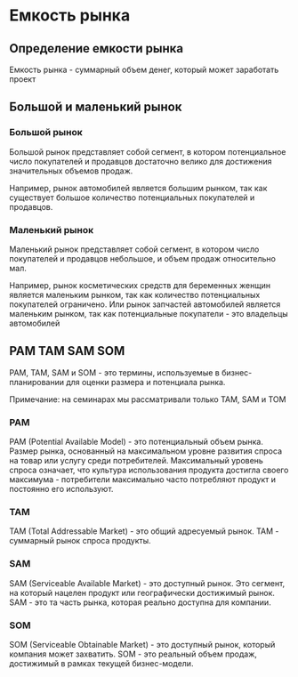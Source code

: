 # Емкость рынка

## Определение емкости рынка

Емкость рынка - суммарный объем денег, который может заработать
проект

## Большой и маленький рынок

### Большой рынок

Большой рынок представляет собой сегмент, в котором потенциальное число покупателей и продавцов достаточно велико для достижения значительных объемов продаж.

Например, рынок автомобилей является большим рынком, так как существует большое количество потенциальных покупателей и продавцов.

### Маленький рынок

Маленький рынок представляет собой сегмент, в котором число покупателей и продавцов небольшое, и объем продаж относительно мал.

Например, рынок косметических средств для беременных женщин является маленьким рынком, так как количество потенциальных покупателей ограничено. Или рынок запчастей автомобилей является маленьким рынком, так как потенциальные покупатели - это владельцы автомобилей

## PAM TAM SAM SOM

PAM, TAM, SAM и SOM - это термины, используемые в бизнес-планировании для оценки размера и потенциала рынка.

Примечание: на семинарах мы рассматривали только TAM, SAM и TOM

### PAM

PAM (Potential Available Model) - это потенциальный объем рынка. Размер рынка, основанный на максимальном уровне развития спроса на товар или услугу среди потребителей. Максимальный уровень спроса означает, что культура использования продукта достигла своего максимума - потребители максимально часто потребляют продукт и постоянно его используют.

### TAM

TAM (Total Addressable Market) - это общий адресуемый рынок. TAM - суммарный рынок спроса продукты.

### SAM

SAM (Serviceable Available Market) - это доступный рынок. Это сегмент, на который нацелен продукт или географически достижимый рынок. SAM - это та часть рынка, которая реально доступна для компании.

### SOM

SOM (Serviceable Obtainable Market) - это доступный рынок, который компания может захватить. SOM - это реальный объем продаж, достижимый в рамках текущей бизнес-модели.
